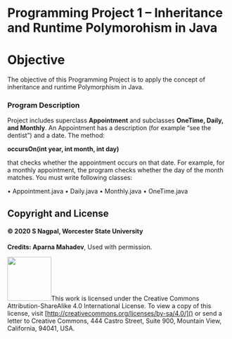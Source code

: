 
# Programming Project 1 – Inheritance and Runtime Polymorohism in Java

# Objective

The objective of this Programming Project is to apply the concept of inheritance and runtime Polymorphism in Java.  

### Program Description

Project includes superclass **Appointment** and subclasses **OneTime, Daily, and Monthly**. An Appointment has a description (for example “see the dentist”) and a date. The method:

**occursOn(int year, int month, int day)**

that checks whether the appointment occurs on that date. For example, for a monthly appointment, the program checks whether the day of the month matches.
You must write following classes:

• Appointment.java
• Daily.java
• Monthly.java
• OneTime.java


## Copyright and License

#### &copy; 2020 S Nagpal, Worcester State University

**Credits: Aparna Mahadev**, Used with permission.

<img src="http://mirrors.creativecommons.org/presskit/buttons/88x31/png/by-sa.png" width=100px/>This work is licensed under the Creative Commons Attribution-ShareAlike 4.0 International License. To view a copy of this license, visit [http://creativecommons.org/licenses/by-sa/4.0/]() or send a letter to Creative Commons, 444 Castro Street, Suite 900, Mountain View, California, 94041, USA.
